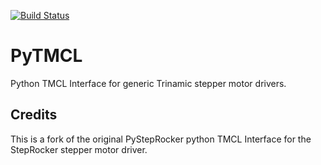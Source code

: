 [![Build Status](https://travis-ci.org/Atrasoftware/PyTMCL.svg?branch=master)](https://travis-ci.org/Atrasoftware/PyTMCL)

# PyTMCL
Python TMCL Interface for generic Trinamic stepper motor drivers.


## Credits
This is a fork of the original PyStepRocker python TMCL Interface for the StepRocker stepper motor driver.
